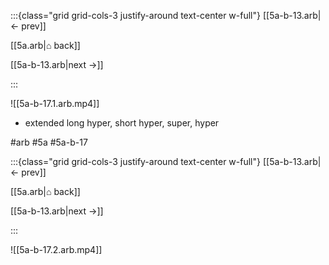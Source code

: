 :::{class="grid grid-cols-3 justify-around text-center w-full"}
[[5a-b-13.arb|← prev]]

[[5a.arb|⌂ back]]

[[5a-b-13.arb|next →]]

:::

![[5a-b-17.1.arb.mp4]]

* extended long hyper, short hyper, super, hyper

#arb #5a #5a-b-17

:::{class="grid grid-cols-3 justify-around text-center w-full"}
[[5a-b-13.arb|← prev]]

[[5a.arb|⌂ back]]

[[5a-b-13.arb|next →]]

:::

![[5a-b-17.2.arb.mp4]]


